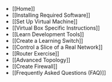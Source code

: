 * [[Home]]<br />
* [[Installing Required Software]]<br />
* [[Set Up Virtual Machine]]<br />
* [[Virtual Box Specific Instructions]]<br />
* [[Learn Development Tools]]<br />
* [[Create a Learning Switch]]<br />
* [[Control a Slice of a Real Network]]<br />
* [[Router Exercise]]<br />
* [[Advanced Topology]]<br />
* [[Create Firewall]]<br />
* [[Frequently Asked Questions (FAQ)]]<br />